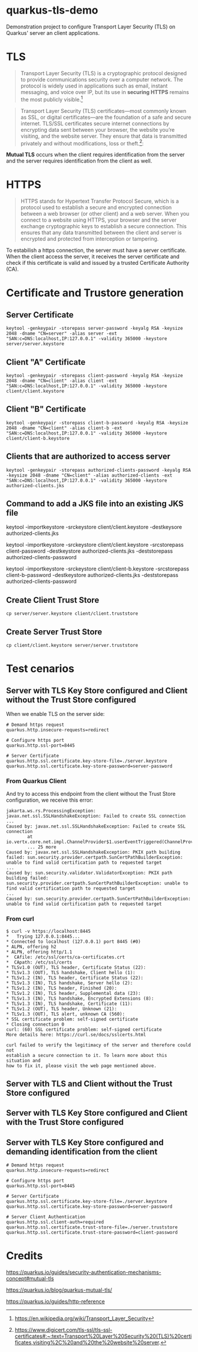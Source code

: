 # quarkus-tls-demo

Demonstration project to configure Transport Layer Security (TLS) on Quarkus' server an client applications.

# TLS

> Transport Layer Security (TLS) is a cryptographic protocol designed to provide communications security over a computer network. The protocol is widely used in applications such as email, instant messaging, and voice over IP, but its use in **securing HTTPS** remains the most publicly visible.[^1]

> Transport Layer Security (TLS) certificates—most commonly known as SSL, or digital certificates—are the foundation of a safe and secure internet. TLS/SSL certificates secure internet connections by encrypting data sent between your browser, the website you’re visiting, and the website server. They ensure that data is transmitted privately and without modifications, loss or theft.[^2]: 

**Mutual TLS** occurs when the client requires identification from the server and the server requires identification from the client as well.

# HTTPS

> HTTPS stands for Hypertext Transfer Protocol Secure, which is a protocol used to establish a secure and encrypted connection between a web browser (or other client) and a web server.
> When you connect to a website using HTTPS, your browser and the server exchange cryptographic keys to establish a secure connection. This ensures that any data transmitted between the client and server is encrypted and protected from interception or tampering.

To estabilish a https connection, the server must have a server certificate. When the client access the server, it receives the server certificate and check if this certificate is valid and issued by a trusted Certificate Authority (CA).



# Certificate and Trustore generation



## Server Certificate 
```
keytool -genkeypair -storepass server-password -keyalg RSA -keysize 2048 -dname "CN=server" -alias server -ext "SAN:c=DNS:localhost,IP:127.0.0.1" -validity 365000 -keystore server/server.keystore
```

## Client "A" Certificate 
```
keytool -genkeypair -storepass client-password -keyalg RSA -keysize 2048 -dname "CN=client" -alias client -ext "SAN:c=DNS:localhost,IP:127.0.0.1" -validity 365000 -keystore client/client.keystore
```

## Client "B" Certificate 
```
keytool -genkeypair -storepass client-b-password -keyalg RSA -keysize 2048 -dname "CN=client" -alias client-b -ext "SAN:c=DNS:localhost,IP:127.0.0.1" -validity 365000 -keystore client/client-b.keystore
```

## Clients that are authorized to access server
```
keytool -genkeypair -storepass authorized-clients-password -keyalg RSA -keysize 2048 -dname "CN=client" -alias authorized-clients -ext "SAN:c=DNS:localhost,IP:127.0.0.1" -validity 365000 -keystore authorized-clients.jks
```
## Command to add a JKS file into an existing JKS file

keytool -importkeystore -srckeystore client/client.keystore -destkeysore authorized-clients.jks

keytool -importkeystore -srckeystore client/client.keystore -srcstorepass client-password -destkeystore authorized-clients.jks -deststorepass authorized-clients-password

keytool -importkeystore -srckeystore client/client-b.keystore -srcstorepass client-b-password -destkeystore authorized-clients.jks -deststorepass authorized-clients-password


## Create Client Trust Store 

```
cp server/server.keystore client/client.truststore
```

## Create Server Trust Store 

```
cp client/client.keystore server/server.truststore
```



# Test cenarios

## Server with TLS Key Store configured and Client without the Trust Store configured

When we enable TLS on the server side:
```properties
# Demand https request
quarkus.http.insecure-requests=redirect

# Configure https port
quarkus.http.ssl-port=8445

# Server Certificate
quarkus.http.ssl.certificate.key-store-file=./server.keystore
quarkus.http.ssl.certificate.key-store-password=server-password
```

### From Quarkus Client

And try to access this endpoint from the client without the Trust Store configuration, we receive this error:
```
jakarta.ws.rs.ProcessingException: javax.net.ssl.SSLHandshakeException: Failed to create SSL connection
...
Caused by: javax.net.ssl.SSLHandshakeException: Failed to create SSL connection
        at io.vertx.core.net.impl.ChannelProvider$1.userEventTriggered(ChannelProvider.java:127)
        ... 25 more
Caused by: javax.net.ssl.SSLHandshakeException: PKIX path building failed: sun.security.provider.certpath.SunCertPathBuilderException: unable to find valid certification path to requested target
...
Caused by: sun.security.validator.ValidatorException: PKIX path building failed: sun.security.provider.certpath.SunCertPathBuilderException: unable to find valid certification path to requested target
...
Caused by: sun.security.provider.certpath.SunCertPathBuilderException: unable to find valid certification path to requested target
```

### From curl
```
$ curl -v https://localhost:8445
*   Trying 127.0.0.1:8445...
* Connected to localhost (127.0.0.1) port 8445 (#0)
* ALPN, offering h2
* ALPN, offering http/1.1
*  CAfile: /etc/ssl/certs/ca-certificates.crt
*  CApath: /etc/ssl/certs
* TLSv1.0 (OUT), TLS header, Certificate Status (22):
* TLSv1.3 (OUT), TLS handshake, Client hello (1):
* TLSv1.2 (IN), TLS header, Certificate Status (22):
* TLSv1.3 (IN), TLS handshake, Server hello (2):
* TLSv1.2 (IN), TLS header, Finished (20):
* TLSv1.2 (IN), TLS header, Supplemental data (23):
* TLSv1.3 (IN), TLS handshake, Encrypted Extensions (8):
* TLSv1.3 (IN), TLS handshake, Certificate (11):
* TLSv1.2 (OUT), TLS header, Unknown (21):
* TLSv1.3 (OUT), TLS alert, unknown CA (560):
* SSL certificate problem: self-signed certificate
* Closing connection 0
curl: (60) SSL certificate problem: self-signed certificate
More details here: https://curl.se/docs/sslcerts.html

curl failed to verify the legitimacy of the server and therefore could not
establish a secure connection to it. To learn more about this situation and
how to fix it, please visit the web page mentioned above.
```

## Server with TLS and Client without the Trust Store configured


## Server with TLS Key Store configured and Client with the Trust Store configured


## Server with TLS Key Store configured and demanding identification from the client

```
# Demand https request
quarkus.http.insecure-requests=redirect

# Configure https port
quarkus.http.ssl-port=8445

# Server Certificate
quarkus.http.ssl.certificate.key-store-file=./server.keystore
quarkus.http.ssl.certificate.key-store-password=server-password

# Server Client Authentication
quarkus.http.ssl.client-auth=required
quarkus.http.ssl.certificate.trust-store-file=./server.truststore
quarkus.http.ssl.certificate.trust-store-password=client-password
```


# Credits

https://quarkus.io/guides/security-authentication-mechanisms-concept#mutual-tls

https://quarkus.io/blog/quarkus-mutual-tls/

https://quarkus.io/guides/http-reference

[^1]: https://en.wikipedia.org/wiki/Transport_Layer_Security

[^2]: https://www.digicert.com/tls-ssl/tls-ssl-certificates#:~:text=Transport%20Layer%20Security%20(TLS)%20certificates,visiting%2C%20and%20the%20website%20server.

